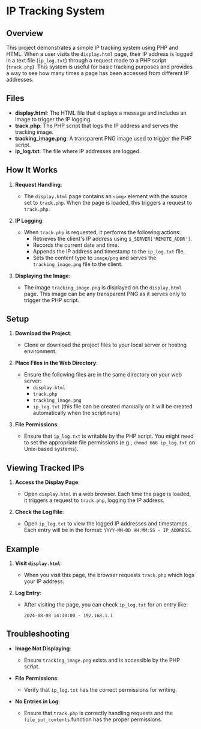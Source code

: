 # IP Tracking System

## Overview

This project demonstrates a simple IP tracking system using PHP and HTML. When a user visits the `display.html` page, their IP address is logged in a text file (`ip_log.txt`) through a request made to a PHP script (`track.php`). This system is useful for basic tracking purposes and provides a way to see how many times a page has been accessed from different IP addresses.

## Files

- **display.html**: The HTML file that displays a message and includes an image to trigger the IP logging.
- **track.php**: The PHP script that logs the IP address and serves the tracking image.
- **tracking_image.png**: A transparent PNG image used to trigger the PHP script.
- **ip_log.txt**: The file where IP addresses are logged.

## How It Works

1. **Request Handling**:
   - The `display.html` page contains an `<img>` element with the source set to `track.php`. When the page is loaded, this triggers a request to `track.php`.

2. **IP Logging**:
   - When `track.php` is requested, it performs the following actions:
     - Retrieves the client's IP address using `$_SERVER['REMOTE_ADDR']`.
     - Records the current date and time.
     - Appends the IP address and timestamp to the `ip_log.txt` file.
     - Sets the content type to `image/png` and serves the `tracking_image.png` file to the client.

3. **Displaying the Image**:
   - The image `tracking_image.png` is displayed on the `display.html` page. This image can be any transparent PNG as it serves only to trigger the PHP script.

## Setup

1. **Download the Project**:
   - Clone or download the project files to your local server or hosting environment.

2. **Place Files in the Web Directory**:
   - Ensure the following files are in the same directory on your web server:
     - `display.html`
     - `track.php`
     - `tracking_image.png`
     - `ip_log.txt` (this file can be created manually or it will be created automatically when the script runs)

3. **File Permissions**:
   - Ensure that `ip_log.txt` is writable by the PHP script. You might need to set the appropriate file permissions (e.g., `chmod 666 ip_log.txt` on Unix-based systems).

## Viewing Tracked IPs

1. **Access the Display Page**:
   - Open `display.html` in a web browser. Each time the page is loaded, it triggers a request to `track.php`, logging the IP address.

2. **Check the Log File**:
   - Open `ip_log.txt` to view the logged IP addresses and timestamps. Each entry will be in the format: `YYYY-MM-DD HH:MM:SS - IP_ADDRESS`.

## Example

1. **Visit `display.html`**:
   - When you visit this page, the browser requests `track.php` which logs your IP address.

2. **Log Entry**:
   - After visiting the page, you can check `ip_log.txt` for an entry like:
     ```
     2024-08-08 14:30:00 - 192.168.1.1
     ```

## Troubleshooting

- **Image Not Displaying**:
  - Ensure `tracking_image.png` exists and is accessible by the PHP script.

- **File Permissions**:
  - Verify that `ip_log.txt` has the correct permissions for writing.

- **No Entries in Log**:
  - Ensure that `track.php` is correctly handling requests and the `file_put_contents` function has the proper permissions.
